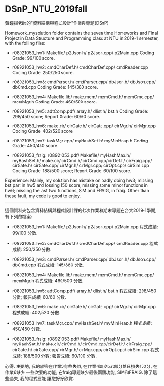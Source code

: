 # DSnP_NTU_2019fall
黃鐘揚老師的"資料結構與程式設計"作業與專題(DSnP)


Homework_mysolution folder contains the seven time Homeworks and Final Project in Data Structure
and Programming class at NTU in 2019-1 semester, with the folling files:
-	r08921053_hw1: Makefile/ p2Json.h/ p2Json.cpp/ p2Main.cpp
         Coding Grade: 99/100 score.
 
-	r08921053_hw2: cmdCharDef.h/ cmdCharDef.cpp/ cmdReader.cpp
         Coding Grade: 250/250 score.

-	r08921053_hw3: cmdParser.h/ cmdParser.cpp/ dbJson.h/ dbJson.cpp/ dbCmd.cpp
         Coding Grade: 145/380 score.

-	r08921053_hw4: Makefile.lib/ make.mem/ memCmd.h/ memCmd.cpp/ memMgr.h
	 Coding Grade: 460/500 score.

-	r08921053_hw5: adtComp.pdf/ array.h/ dlist.h/ bst.h
	 Coding Grade: 298/450 score;	Report Grade: 60/60 score. 

-	r08921053_hw6: make.cir/ cirGate.h/ cirGate.cpp/ cirMgr.h/ cirMgr.cpp
	 Coding Grade: 402/520 score

-	r08921053_hw7: taskMgr.cpp/ myHashSet.h/ myMinHeap.h
	 Coding Grade: 450/450 score.

-	r08921053_fraig: r08921053.pdf/ Makefile/ myHashMap.h/ myHashSet.h/ make.cir/
cirCmd.h/ cirCmd.cpp/cirDef.h/ cirFraig.cpp/ cirGate.h/ cirGate.cpp/ cirMgr.h/
cirMgr.cpp/ cirOpt.cpp/ cirSim.cpp
       	 Coding Grade: 188/500 score;	Report Grade: 60/100 score.

Experience: Mainly, my solution has mistake on badly doing hw3; missing bst part in 
hw5 and lossing 150 score; missing some minor functions in hw6; missing the last two
functions, SIM and FRAIG, in fraig. Other than these fault, my code is good to enjoy.

---------------------------------------------------------------------------

這個資料夾包含資料結構與程式設計課的七次作業和期末專題在台大2019-1學期, 有下列的檔案:
-	r08921053_hw1: Makefile/ p2Json.h/ p2Json.cpp/ p2Main.cpp
             程式成績: 99/100 分數.
 
-	r08921053_hw2: cmdCharDef.h/ cmdCharDef.cpp/ cmdReader.cpp
             程式成績: 250/250 分數.

-	r08921053_hw3: cmdParser.h/ cmdParser.cpp/ dbJson.h/ dbJson.cpp/ dbCmd.cpp
             程式成績: 145/380 分數.

-	r08921053_hw4: Makefile.lib/ make.mem/ memCmd.h/ memCmd.cpp/ memMgr.h
	     程式成績: 460/500 分數.

-	r08921053_hw5: adtComp.pdf/ array.h/ dlist.h/ bst.h
	     程式成績: 298/450 分數;	報告成績: 60/60 分數. 

-	r08921053_hw6: make.cir/ cirGate.h/ cirGate.cpp/ cirMgr.h/ cirMgr.cpp
	     程式成績: 402/520 分數.

-	r08921053_hw7: taskMgr.cpp/ myHashSet.h/ myMinHeap.h
	     程式成績: 450/450 分數.

-	r08921053_fraig: r08921053.pdf/ Makefile/ myHashMap.h/ myHashSet.h/ make.cir/
cirCmd.h/ cirCmd.cpp/cirDef.h/ cirFraig.cpp/ cirGate.h/ cirGate.cpp/ cirMgr.h/
cirMgr.cpp/ cirOpt.cpp/ cirSim.cpp
       	     程式成績: 188/500 分數;	報告成績: 60/100 分數.

心得: 主要地, 我的解答在作業3有些失誤; 在作業4缺少bst部分並且損失150分; 在作業6缺少
一些次要的功能; 在fraig專題缺少最後兩個功能, SIM和FRAIG. 除了這些過失, 我的程式應能
讓您好好欣賞.

